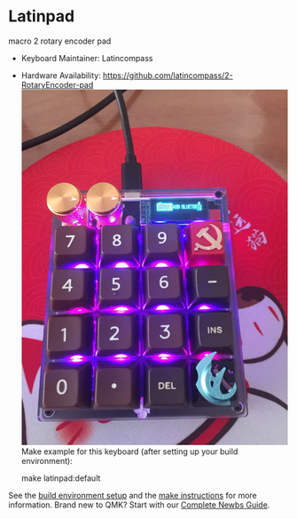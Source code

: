 # Latinpad

macro 2 rotary encoder pad

* Keyboard Maintainer: Latincompass
* Hardware Availability: https://github.com/latincompass/2-RotaryEncoder-pad
![FinalversionPicture](https://github.com/latincompass/2-RotaryEncoder-pad/blob/master/1.jpg)
Make example for this keyboard (after setting up your build environment):

    make latinpad:default

See the [build environment setup](https://docs.qmk.fm/#/getting_started_build_tools) and the [make instructions](https://docs.qmk.fm/#/getting_started_make_guide) for more information. Brand new to QMK? Start with our [Complete Newbs Guide](https://docs.qmk.fm/#/newbs).
